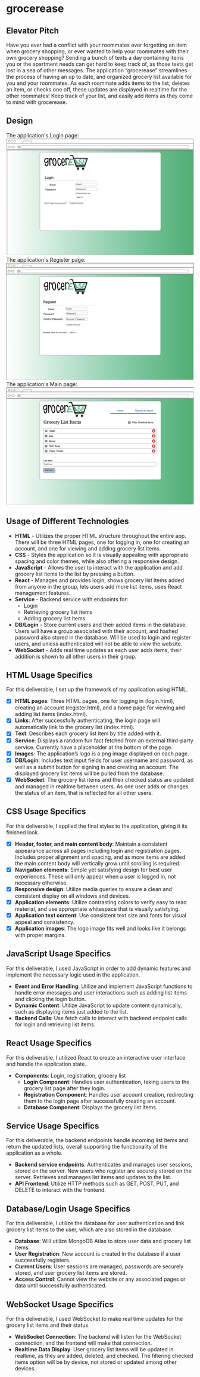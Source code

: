 # grocerease

## Elevator Pitch

Have you ever had a conflict with your roommates over forgetting an item when grocery shopping, or ever wanted to help your roommates with their own grocery shopping? Sending a bunch of texts a day containing items you or the apartment needs can get hard to keep track of, as those texts get lost in a sea of other messages. The application “grocerease” streamlines the process of having an up to date, and organized grocery list available for you and your roommates. As each roommate adds items to the list, deletes an item, or checks one off, these updates are displayed in realtime for the other roommates! Keep track of your list, and easily add items as they come to mind with grocerease.


## Design

The application's Login page:
![LoginPage](Pics/grocereaseLoginPageSS.png)
The application's Register page:
![RegisterPage](Pics/grocereaseRegisterPageSS.png)
The application's Main page:
![ApplicationMainPage](Pics/grocereaseMainPageSS.png)


## Usage of Different Technologies

- **HTML** - Utilizes the proper HTML structure throughout the entire app. There will be three HTML pages, one for logging in, one for creating an account, and one for viewing and adding grocery list items.
- **CSS** - Styles the application so it is visually appealing with appropriate spacing and color themes, while also offering a responsive design.
- **JavaScript** - Allows the user to interact with the application and add grocery list items to the list by pressing a button.
- **React** - Manages and provides login, shows grocery list items added from anyone in the group, lets users add more list items, uses React management features.
- **Service** - Backend service with endpoints for:
    - Login
    - Retrieving grocery list items
    - Adding grocery list items
- **DB/Login** - Store current users and their added items in the database. Users will have a group associated with their account, and hashed password also stored in the database. Will be used to login and register users, and unless authenticated will not be able to view the website.
- **WebSocket** - Adds real time updates as each user adds items, their addition is shown to all other users in their group.


## HTML Usage Specifics

For this deliverable, I set up the framework of my application using HTML.

- [x] **HTML pages**: Three HTML pages, one for logging in (login.html), creating an account (register.html), and a home page for viewing and adding list items (index.html).
- [x] **Links**: After successfully authenticating, the login page will automatically link to the grocery list (index.html).
- [x] **Text**: Describes each grocery list item by title added with it.
- [x] **Service**: Displays a random fun fact fetched from an external third-party service. Currently have a placeholder at the bottom of the page.
- [x] **Images**: The application’s logo is a png image displayed on each page.
- [x] **DB/Login**: Includes text input fields for user username and password, as well as a submit button for signing in and creating an account. The displayed grocery list items will be pulled from the database.
- [x] **WebSocket**: The grocery list items and their checked status are updated and managed in realtime between users. As one user adds or changes the status of an item, that is reflected for all other users.

## CSS Usage Specifics

For this deliverable, I applied the final styles to the application, giving it its finished look.

- [x] **Header, footer, and main content body**: Maintain a consistent appearance across all pages including login and registration pages. Includes proper alignment and spacing, and as more items are added the main content body will vertically grow until scrolling is required.
- [x] **Navigation elements**: Simple yet satisfying design for best user experiences. These will only appear when a user is logged in, not necessary otherwise.
- [x] **Responsive design**: Utilize media queries to ensure a clean and consistent display on all windows and devices.
- [x] **Application elements**: Utilize contrasting colors to verify easy to read material, and use appropriate whitespace that is visually satisfying.
- [x] **Application text content**: Use consistent text size and fonts for visual appeal and consistency.
- [x] **Application images**: The logo image fits well and looks like it belongs with proper margins.

## JavaScript Usage Specifics

For this deliverable, I used JavaScript in order to add dynamic features and implement the necessary logic used in the application.

- **Event and Error Handling**: Utilize and implement JavaScript functions to handle error messages and user interactions such as adding list items and clicking the login button.
- **Dynamic Content**: Utilize JavaScript to update content dynamically, such as displaying items just added to the list.
- **Backend Calls**: Use fetch calls to interact with backend endpoint calls for login and retrieving list items.

## React Usage Specifics

For this deliverable, I utilized React to create an interactive user interface and handle the application state.

- **Components**: Login, registration, grocery list
    - **Login Component**: Handles user authentication, taking users to the grocery list page after they login.
    - **Registration Component**: Handles user account creation, redirecting them to the login page after successfully creating an account.
    - **Database Component**: Displays the grocery list items.

## Service Usage Specifics

For this deliverable, the backend endpoints handle incoming list items and return the updated lists, overall supporting the functionality of the application as a whole.

- **Backend service endpoints**: Authenticates and manages user sessions, stored on the server. New users who register are securely stored on the server. Retrieves and manages list items and updates to the list.
- **API Frontend**: Utilize HTTP methods such as GET, POST, PUT, and DELETE to interact with the frontend.

## Database/Login Usage Specifics

For this deliverable, I utilize the database for user authentication and link grocery list items to the user, which are also stored in the database.

- **Database**: Will utilize MongoDB Atlas to store user data and grocery list items.
- **User Registration**: New account is created in the database if a user successfully registers.
- **Current Users**: User sessions are managed, passwords are securely stored, and user grocery list items are stored.
- **Access Control**: Cannot view the website or any associated pages or data until successfully authenticated.

## WebSocket Usage Specifics

For this deliverable, I used WebSocket to make real time updates for the grocery list items and their status.

- **WebSocket Connection**: The backend will listen for the WebSocket connection, and the frontend will make that connection.
- **Realtime Data Display**: User grocery list items will be updated in realtime, as they are added, deleted, and checked. The filtering checked items option will be by device, not stored or updated among other devices.